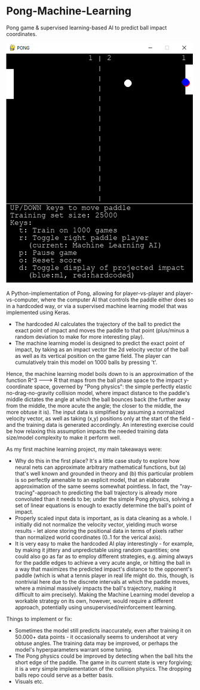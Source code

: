 # Pong-Machine-Learning
Pong game &amp; supervised learning-based AI to predict ball impact coordinates.

![Pong](https://github.com/BaranCanOener/Pong-Machine-Learning/blob/main/screenshot.png)

A Python-implementation of Pong, allowing for player-vs-player and player-vs-computer, where the computer AI that controls the paddle either does so in a hardcoded way, or via a supervised machine learning model that was implemented using Keras.

- The hardcoded AI calculates the trajectory of the ball to predict the exact point of impact and moves the paddle to that point (plus/minus a random deviation to make for more interesting play).
- The machine learning model is designed to predict the exact point of impact, by taking as an impact vector the 2d velocity vector of the ball as well as its vertical position on the game field. The player can cumulatively train this model on 1000 balls by pressing 't'.

Hence, the machine learning model boils down to is an approximation of the function R^3 ---> R that maps from the ball phase space to the impact y-coordinate space, governed by "Pong physics": the simple perfectly elastic no-drag-no-gravity collision model, where impact distance to the paddle's middle dictates the angle at which the ball bounces back (the further away from the middle, the more acute the angle; the closer to the middle, the more obtuse it is).
The input data is simplified by assuming a normalized velocity vector, as well as taking (x,y) positions only at the start of the field - and the training data is generated accordingly. An interesting exercise could be how relaxing this assumption impacts the needed training data size/model complexity to make it perform well.

As my first machine learning project, my main takeaways were:
- Why do this in the first place? It's a little case study to explore how neural nets can approximate arbitrary mathematical functions, but (a) that's well known and grounded in theory and (b) this particular problem is so perfectly amenable to an explicit model, that an elaborate approximation of the same seems somewhat pointless.
In fact, the "ray-tracing"-approach to predicting the ball trajectory is already more convoluted than it needs to be; under the simple Pong physics, solving a set of linear equations is enough to exactly determine the ball's point of impact.
- Properly scaled input data is important, as is data cleaning as a whole. I initially did not normalize the velocity vector, yielding much worse results - let alone storing the positional data in terms of pixels rather than normalized world coordinates (0..1 for the verical axis).
- It is very easy to make the hardcoded AI play interestingly - for example, by making it jittery and unpredictable using random quantities; one could also go as far as to employ different strategies, e.g. aiming always for the paddle edges to achieve a very acute angle, or hitting the ball in a way that maximizes the predicted impact's distance to the opponent's paddle (which is what a tennis player in real life might do. this, though, is nontrivial here due to the discrete intervals at which the paddle moves, where a minimal massively impacts the ball's trajectory, making it difficult to aim precisely).
Making the Machine Learning model develop a workable strategy on its own, however, would require a different approach, potentially using unsupervised/reinforcement learning.

Things to implement or fix:
- Sometimes the model still predicts inaccurately, even after training it on 50.000+ data points - it occasionally seems to undershoot at very obtuse angles. The training data may be improved, or perhaps the model's hyperparameters warrant some tuning.
- The Pong physics could be improved by detecting when the ball hits the short edge of the paddle. The game in its current state is very forgiving; it is a very simple implementation of the collision physics. The dropping balls repo could serve as a better basis.
- Visuals etc.
